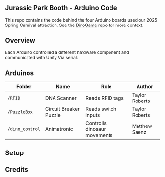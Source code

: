 ## Jurassic Park Booth - Arduino Code
This repo contains the code behind the four Arduino boards used our 2025 Spring Carnival attraction. See the [DinoGame](github.com/p0nk0/DinoGame) repo for more context.

## Overview
Each Arduino controlled a different hardware component and communicated with Unity Via serial.
 
## Arduinos
| Folder | Name | Role | Author | 
|---|---|---|---|
| `/RFID` | DNA Scanner | Reads RFID tags | Taylor Roberts |
| `/PuzzleBox` | Circuit Breaker Puzzle | Reads switch inputs | Taylor Roberts |
| `/dino_control` | Animatronic | Controlls dinosaur movements | Matthew Saenz|

## Setup

## Credits
